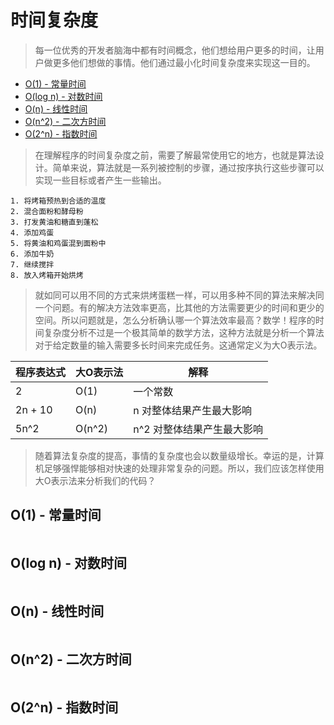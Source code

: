 # 时间复杂度

> 每一位优秀的开发者脑海中都有时间概念，他们想给用户更多的时间，让用户做更多他们想做的事情。他们通过最小化时间复杂度来实现这一目的。

* [O(1) - 常量时间](#o1---常量时间)
* [O(log n) - 对数时间](#olog-n---对数时间)
* [O(n) - 线性时间](#on---线性时间)
* [O(n^2) - 二次方时间](#on2---二次方时间)
* [O(2^n) - 指数时间](#o2n---指数时间)

> 在理解程序的时间复杂度之前，需要了解最常使用它的地方，也就是算法设计。简单来说，算法就是一系列被控制的步骤，通过按序执行这些步骤可以实现一些目标或者产生一些输出。

```
1. 将烤箱预热到合适的温度
2. 混合面粉和酵母粉
3. 打发黄油和糖直到蓬松
4. 添加鸡蛋
5. 将黄油和鸡蛋混到面粉中
6. 添加牛奶
7. 继续搅拌
8. 放入烤箱开始烘烤
```

> 就如同可以用不同的方式来烘烤蛋糕一样，可以用多种不同的算法来解决同一个问题。有的解决方法效率更高，比其他的方法需要更少的时间和更少的空间。所以问题就是，怎么分析确认哪一个算法效率最高？数学！程序的时间复杂度分析不过是一个极其简单的数学方法，这种方法就是分析一个算法对于给定数量的输入需要多长时间来完成任务。这通常定义为大O表示法。

| 程序表达式 | 大O表示法 | 解释                       |
| ---------- | --------- | -------------------------- |
| 2          | O(1)      | 一个常数                   |
| 2n + 10    | O(n)      | n 对整体结果产生最大影响   |
| 5n^2       | O(n^2)    | n^2 对整体结果产生最大影响 |

> 随着算法复杂度的提高，事情的复杂度也会以数量级增长。幸运的是，计算机足够强悍能够相对快速的处理非常复杂的问题。所以，我们应该怎样使用大O表示法来分析我们的代码？

## O(1) - 常量时间

```c

```

## O(log n) - 对数时间

```c

```

## O(n) - 线性时间

```c

```

## O(n^2) - 二次方时间

```c

```

## O(2^n) - 指数时间

```c

```